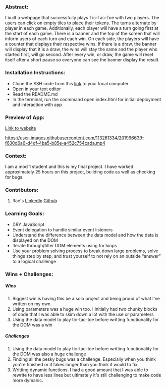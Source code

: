 ### Abstract:
[//]: <> (Briefly describe what you built and its features. What problem is the app solving? How does this application solve that problem?)
I built a webpage that successfully plays Tic-Tac-Toe with two players. The users can click on empty tiles to place their tokens. The turns alternate by player in each game. Additionally, each player will have a turn going first at the start of each game. There is a banner and the top of the screen that will inform users of each turn and each win. On each side, the players will have a counter that displays their respective wins. If there is a draw, the banner will display that it is a draw, the wins will stay the same and the player who started first, will go second. After every win, or draw, the game will reset itself after a short pause so everyone can see the banner display the result.


### Installation Instructions:
[//]: <> (What steps does a person have to take to get your app cloned down and running?)
- Clone the SSH code from this [link](https://github.com/rae-107/tic-tac-toe) to your local computer
- Open in your text editor 
- Read the README.md 
- In the terminal, run the coommand open index.html for initial deployment and interaction with app

### Preview of App:
[//]: <> (Provide ONE gif or screenshot of your application - choose the "coolest" piece of functionality to show off.)
[Link to website](https://rae-107.github.io/tic-tac-toe/)

https://user-images.githubusercontent.com/113261334/201996639-f630d6a6-d4df-4ba5-b85e-a452c754cada.mp4



### Context:
[//]: <> (Give some context for the project here. How long did you have to work on it? How far into the Turing program are you?)
I am a mod 1 student and this is my final project. I have worked approximately 25 hours on this project, building code as well as checking for bugs.

### Contributors:
[//]: <> (Who worked on this application? Link to their GitHubs.)
1. Rae's [LinkedIn](https://www.linkedin.com/in/rae-gebhart-681449254/) [Github](https://github.com/rae-107)

### Learning Goals:
[//]: <> (What were the learning goals of this project? What tech did you work with?)
- DRY JavaScript
- Event delegation to handle similar event listeners
- Understand the difference between the data model and how the data is displayed on the DOM
- Iterate through/filter DOM elements using for loops
- Use your problem solving process to break down large problems, solve things step by step, and trust yourself to not rely on an outside “answer” to a logical challenge

### Wins + Challenges:
[//]: <> (What are 2-3 wins you have from this project? What were some challenges you faced - and how did you get over them?)
##### Wins
1. Biggest win is having this be a solo project and being proud of what I've written on my own.
2. Using parameters was a huge win too. I initially had two chunky blocks of code that I was able to skim down a lot with the use or parameters
3. Using the data model to play tic-tac-toe before writting functionality for the DOM was a win


##### Challenges
1. Using the data model to play tic-tac-toe before writting functionality for the DOM was also a huge challenge
2. Finding all the pesky bugs was a challenge. Especially when you think you're finished or it takes longer than you think it would to fix.
3. Writting dynamic functions. I had a good amount that I was able to rewrite to have less lines but ultimately it's still challenging to make code more dymanic. 
